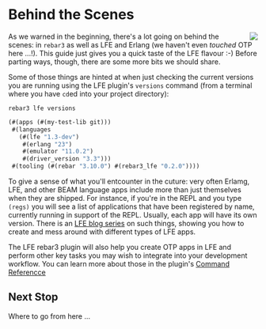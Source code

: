 # Behind the Scenes

<img src="https://raw.githubusercontent.com/lfe/docs/master/docs/current/images/doubles.jpg"
     style="float: right; padding-left: 1em;">

As we warned in the beginning, there's a lot going on behind the scenes: in `rebar3` as well as LFE and Erlang (we haven't even _touched_ OTP here ...!). This guide just gives you a quick taste of the LFE flavour :-) Before parting ways, though, there are some more bits we should share.

Some of those things are hinted at when just checking the current versions you are
running using the LFE plugin's `versions` command (from a terminal where you have
`cd`ed into your project directory):

```shell
rebar3 lfe versions
```

```lisp
(#(apps (#(my-test-lib git)))
 #(languages
   (#(lfe "1.3-dev")
    #(erlang "23")
    #(emulator "11.0.2")
    #(driver_version "3.3")))
 #(tooling (#(rebar "3.10.0") #(rebar3_lfe "0.2.0"))))
```

To give a sense of what you'll entcounter in the cuture: very often Erlamg,
LFE, and other BEAM language apps include more than just themselves when they
are shipped. For instance, if you're in the REPL and you type `(regs)` you will
see a list of applications that have been registered by name, currently running
in support of the REPL. Usually, each app will have its own version. There is an
[LFE blog series](http://blog.lfe.io/tutorials/2015/05/23/1720-new-series-lfe-otp-tutorials/)
on such things, showing you how to create and mess around with different types
of LFE apps.

The LFE rebar3 plugin will also help you create OTP apps in LFE and perform
other key tasks you may wish to integrate into your development workflow.
You can learn more about those in the plugin's
[Command Referencce](https://lfe-rebar3.github.io/)

## Next Stop

Where to go from here ...
